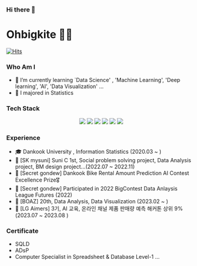 ### Hi there 👋

<!--
**ohbigkite/ohbigkite** is a ✨ _special_ ✨ repository because its `README.md` (this file) appears on your GitHub profile.

Here are some ideas to get you started:

- 🔭 I’m currently working on ...
- 🌱 I’m currently learning ...
- 👯 I’m looking to collaborate on ...
- 🤔 I’m looking for help with ...
- 💬 Ask me about ...
- 📫 How to reach me: ...
- 😄 Pronouns: ...
- ⚡ Fun fact: ...
-->

# Ohbigkite 💁‍♀️
[![Hits](https://hits.seeyoufarm.com/api/count/incr/badge.svg?url=https%3A%2F%2Fgithub.com%2Fohbigkite&count_bg=%23EB8B10&title_bg=%23684327&icon=&icon_color=%23E7E7E7&title=VISIT&edge_flat=false)](https://github.com/ohbigkite) 


### Who Am I

- 🌱 I’m currently learning `Data Science' , 'Machine Learning', 'Deep learning', 'AI', 'Data Visualization' ...
- 🥇 I majored in Statistics


### Tech Stack
<div align=center> 
  <img src="https://img.shields.io/badge/Python-3776AB?style=flat-square&logo=Python&logoColor=white"/>
  <img src="https://img.shields.io/badge/Pytorch-EE4C2C?style=flat-square&logo=Pytorch&logoColor=white"/>
  <img src="https://img.shields.io/badge/MySQL-4479A1?style=flat-square&logo=MySQL&logoColor=white"/>
  <img src="https://img.shields.io/badge/Tableau-E97627?style=flat-square&logo=Tableau&logoColor=white"/>
  <img src="https://img.shields.io/badge/C-A8B9CC?style=flat-square&logo=C&logoColor=white"/>
  <img src="https://img.shields.io/badge/GitHub-181717?style=flat-square&logo=Github&logoColor=white"/><br>
</div>


### Experience

- 🎓 Dankook University , Information Statistics (2020.03 ~ )
- 💊 [SK mysuni] Suni C 1st, Social problem solving project, Data Analysis project, BM design project...(2022.07 ~ 2022.11) 
- 👸 [Secret gondew] Dankook Bike Rental Amount Prediction AI Contest Excellence Prize🎖️
- 👸 [Secret gondew] Participated in 2022 BigContest Data Anlaysis League Futures (2022) 
- 🐘 [BOAZ] 20th, Data Analysis, Data Visualization (2023.02 ~ )
- 🛑 [LG Aimers] 3기, AI 교육, 온라인 채널 제품 판매량 예측 해커톤 상위 9% (2023.07 ~ 2023.08 )


### Certificate
- SQLD
- ADsP
- Computer Specialist in Spreadsheet & Database Level-1
...




